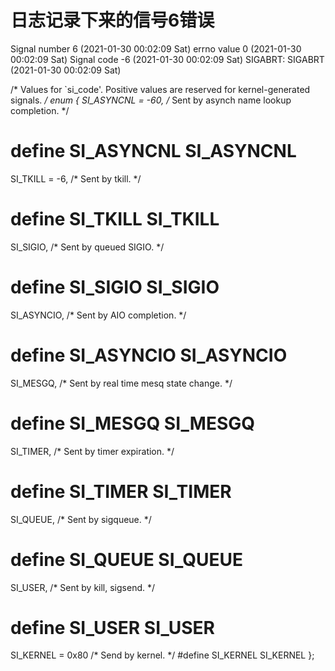 # 日志记录下来的信号6错误

Signal number 6 (2021-01-30 00:02:09 Sat)
errno value 0 (2021-01-30 00:02:09 Sat)
Signal code -6 (2021-01-30 00:02:09 Sat)
SIGABRT: SIGABRT (2021-01-30 00:02:09 Sat)


/* Values for `si_code'.  Positive values are reserved for kernel-generated
   signals.  */
enum
{
  SI_ASYNCNL = -60,		/* Sent by asynch name lookup completion.  */
# define SI_ASYNCNL	SI_ASYNCNL
  SI_TKILL = -6,		/* Sent by tkill.  */
# define SI_TKILL	SI_TKILL
  SI_SIGIO,			/* Sent by queued SIGIO. */
# define SI_SIGIO	SI_SIGIO
  SI_ASYNCIO,			/* Sent by AIO completion.  */
# define SI_ASYNCIO	SI_ASYNCIO
  SI_MESGQ,			/* Sent by real time mesq state change.  */
# define SI_MESGQ	SI_MESGQ
  SI_TIMER,			/* Sent by timer expiration.  */
# define SI_TIMER	SI_TIMER
  SI_QUEUE,			/* Sent by sigqueue.  */
# define SI_QUEUE	SI_QUEUE
  SI_USER,			/* Sent by kill, sigsend.  */
# define SI_USER	SI_USER
  SI_KERNEL = 0x80		/* Send by kernel.  */
#define SI_KERNEL	SI_KERNEL
};